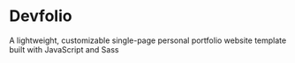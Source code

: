 # Devfolio
A lightweight, customizable single-page personal portfolio website template built with JavaScript and Sass
